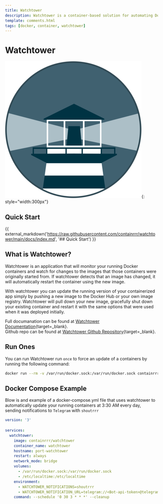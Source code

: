 ```yaml
---
title: Watchtower
description: Watchtower is a container-based solution for automating Docker container base image updates. Watchtower will monitor your running Docker containers and watch for changes to the images that those containers were originally started from.
template: comments.html
tags: [docker, container, watchtower]
---
```


# Watchtower

![Watchtower logo][watchtower-logo-img]{: style="width:300px"}

## Quick Start

{{ external_markdown('https://raw.githubusercontent.com/containrrr/watchtower/main/docs/index.md', '## Quick Start') }}

## What is Watchtower?

Watchtower is an application that will monitor your running Docker containers and watch for changes to the images that those containers were originally started from. If watchtower detects that an image has changed, it will automatically restart the container using the new image.

With watchtower you can update the running version of your containerized app simply by pushing a new image to the Docker Hub or your own image registry. Watchtower will pull down your new image, gracefully shut down your existing container and restart it with the same options that were used when it was deployed initially.

Full documanation can be found at [Watchtower Documentation][watchtower-docs-url]{target=\_blank}.  
Github repo can be found at [Watchtower Github Repository][watchtower-github-url]{target=\_blank}.

## Run Ones

You can run Watchtower run `once` to force an update of a containers by running the following command:

```bash
docker run --rm -v /var/run/docker.sock:/var/run/docker.sock containrrr/watchtower --run-once
```

## Docker Compose Example

Blow is and example of a docker-compose.yml file that uses watchtower to automatically update your running containers at 3:30 AM every day, sending notifications to `Telegram` with `shoutrrr`

```yaml
version: '3'

services:
  watchtower:
    image: containrrr/watchtower
    container_name: watchtower
    hostname: port-watchtower
    restart: always
    network_mode: bridge
    volumes:
      - /var/run/docker.sock:/var/run/docker.sock
      - /etc/localtime:/etc/localtime
    environment:
      - WATCHTOWER_NOTIFICATIONS=shoutrrr
      - WATCHTOWER_NOTIFICATION_URL=telegram://<Bot-api-token>@telegram/?channels=<channel-id>
    command: --schedule '0 30 3 * * *' --cleanup
```

<!-- appendices -->

[watchtower-logo-img]: ../../assets/images/ff061dba-a7a0-11ec-bba5-d7f313e92b3a.png 'Watchtower logo'
[watchtower-docs-url]: https://containrrr.dev/watchtower/ 'Watchtower Documentation'
[watchtower-github-url]: https://github.com/containrrr/watchtower 'Watchtower Github Repository'

<!-- end appendices -->

